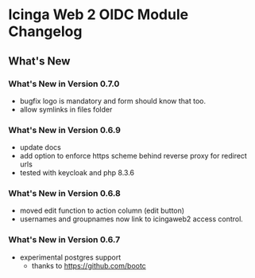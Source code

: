 # Icinga Web 2 OIDC Module Changelog

## What's New

### What's New in Version 0.7.0

* bugfix logo is mandatory and form should know that too.
* allow symlinks in files folder

### What's New in Version 0.6.9

* update docs
* add option to enforce https scheme behind reverse proxy for redirect urls
* tested with keycloak and php 8.3.6

### What's New in Version 0.6.8

* moved edit function to action column (edit button)
* usernames and groupnames now link to icingaweb2 access control.

### What's New in Version 0.6.7

* experimental postgres support 
  * thanks to https://github.com/bootc